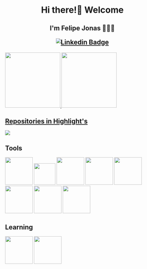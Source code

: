 <h1 align="center">Hi there!👋 Welcome</h1>
<h2 align="center">I'm Felipe Jonas 🧑🏻‍💻
  
[![Linkedin Badge](https://img.shields.io/badge/-LinkedIn-blue?style=flat-square&logo=Linkedin&logoColor=white&link=https://www.linkedin.com/in/felipejonas/)](https://www.linkedin.com/in/felipejonas/)
</h2>

<div>
<a href="https://github.com/felipenjonas">
<img loading="lazy" height="180em" src="https://github-readme-stats.vercel.app/api/top-langs/?username=felipenjonas&layout=compact&langs_count=7&theme=ocean_dark"/>
<img loading="lazy" height="180em" src="https://github-readme-stats.vercel.app/api?username=felipenjonas&show_icons=true&theme=ocean_dark&include_all_commits=true&count_private=true"/>
</div>

## Repositories in Highlight's

<a href="https://github.com/andrew8gmf/coffee-detection">
  <img align="center" src="https://github-readme-stats.vercel.app/api/pin/?username=andrew8gmf&repo=coffee-detection" />
</a>

## Tools
<div align=left>
  <img loading="lazy" height="90em" src="https://cdn.jsdelivr.net/gh/devicons/devicon@latest/icons/jupyter/jupyter-original-wordmark.svg" />
  <img loading="lazy" height="70em" src="https://seeklogo.com/images/S/SAP-logo-C3BDE759DB-seeklogo.com.png" />
  <img loading="lazy" height="90em" src="https://cdn.jsdelivr.net/gh/devicons/devicon@latest/icons/python/python-original.svg" />
  <img loading="lazy" height="90em" src="https://cdn.jsdelivr.net/gh/devicons/devicon@latest/icons/react/react-original.svg" />
  <img loading="lazy" height="90em" src="https://cdn.jsdelivr.net/gh/devicons/devicon@latest/icons/nodejs/nodejs-original-wordmark.svg" />
  <img loading="lazy" height="90em" src="https://cdn.jsdelivr.net/gh/devicons/devicon@latest/icons/angular/angular-original.svg" />
  <img loading="lazy" height="90em" src="https://cdn.jsdelivr.net/gh/devicons/devicon@latest/icons/mongodb/mongodb-original-wordmark.svg" />
  <img loading="lazy" height="90em" src="https://cdn.jsdelivr.net/gh/devicons/devicon@latest/icons/mysql/mysql-original-wordmark.svg" />
</div>

## Learning
<div>
  <img loading="lazy" height="90em" src="https://cdn.jsdelivr.net/gh/devicons/devicon@latest/icons/kotlin/kotlin-original.svg" />
  <img loading="lazy" height="90em" src="https://cdn.jsdelivr.net/gh/devicons/devicon@latest/icons/spring/spring-original-wordmark.svg" />
</div>
